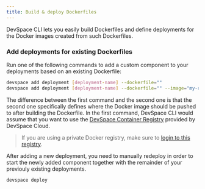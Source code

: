 ```yaml
---
title: Build & deploy Dockerfiles
---
```


DevSpace CLI lets you easily build Dockerfiles and define deployments for the Docker images created from such Dockerfiles.

### Add deployments for existing Dockerfiles
Run one of the following commands to add a custom component to your deployments based on an existing Dockerfile:
```bash
devspace add deployment [deployment-name] --dockerfile=""
devspace add deployment [deployment-name] --dockerfile="" --image="my-registry.tld/[username]/[image]"
```
The difference between the first command and the second one is that the second one specifically defines where the Docker image should be pushed to after building the Dockerfile. In the first command, DevSpace CLI would assume that you want to use the [DevSpace Container Registry](/docs/cloud/images/dscr-io) provided by DevSpace Cloud.

> If you are using a private Docker registry, make sure to [login to this registry](/docs/image-building/authentication).

After adding a new deployment, you need to manually redeploy in order to start the newly added component together with the remainder of your previouly existing deployments.
```bash
devspace deploy
```
